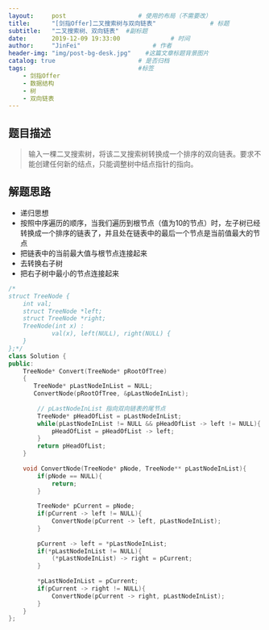 ```yaml
---
layout:     post                    # 使用的布局（不需要改） 
title:      "[剑指Offer]二叉搜索树与双向链表"               # 标题  
subtitle:   "二叉搜索树、双向链表"  #副标题 
date:       2019-12-09 19:33:00              # 时间 
author:     "JinFei"                    # 作者 
header-img: "img/post-bg-desk.jpg"    #这篇文章标题背景图片 
catalog: true                       # 是否归档 
tags:                               #标签     
    - 剑指Offer 
    - 数据结构
    - 树
    - 双向链表
---
```


## 题目描述
> 输入一棵二叉搜索树，将该二叉搜索树转换成一个排序的双向链表。要求不能创建任何新的结点，只能调整树中结点指针的指向。

## 解题思路

- 递归思想
- 按照中序遍历的顺序，当我们遍历到根节点（值为10的节点）时，左子树已经转换成一个排序的链表了，并且处在链表中的最后一个节点是当前值最大的节点
- 把链表中的当前最大值与根节点连接起来
- 去转换右子树
- 把右子树中最小的节点连接起来

```C++
/*
struct TreeNode {
	int val;
	struct TreeNode *left;
	struct TreeNode *right;
	TreeNode(int x) :
			val(x), left(NULL), right(NULL) {
	}
};*/
class Solution {
public:
    TreeNode* Convert(TreeNode* pRootOfTree)
    {
       TreeNode* pLastNodeInList = NULL;
       ConvertNode(pRootOfTree, &pLastNodeInList);
        
        // pLastNodeInList 指向双向链表的尾节点
        TreeNode* pHeadOfList = pLastNodeInList;
        while(pLastNodeInList != NULL && pHeadOfList -> left != NULL){
            pHeadOfList = pHeadOfList -> left;
        }
        return pHeadOfList;
    }
    
    void ConvertNode(TreeNode* pNode, TreeNode** pLastNodeInList){
        if(pNode == NULL){
            return;
        }
        
        TreeNode* pCurrent = pNode;
        if(pCurrent -> left != NULL){
            ConvertNode(pCurrent -> left, pLastNodeInList);
        }
        
        pCurrent -> left = *pLastNodeInList;
        if(*pLastNodeInList != NULL){
            (*pLastNodeInList) -> right = pCurrent;
        }
        
        *pLastNodeInList = pCurrent;
        if(pCurrent -> right != NULL){
            ConvertNode(pCurrent -> right, pLastNodeInList);
        }
    }
};
```

  